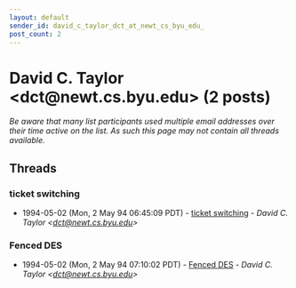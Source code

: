 ```yaml
---
layout: default
sender_id: david_c_taylor_dct_at_newt_cs_byu_edu_
post_count: 2
---
```


# David C. Taylor <dct<span>@</span>newt.cs.byu.edu> (2 posts)

_Be aware that many list participants used multiple email addresses over their time active on the list. As such this page may not contain all threads available._

## Threads

### ticket switching
+ 1994-05-02 (Mon, 2 May 94 06:45:09 PDT) - [ticket switching](/archive/1994/05/4b1e3a9e6786eed456cbd21fd0cd4238fdbb9b755754a593ad94303cf1e79151) - _David C. Taylor \<dct@newt.cs.byu.edu\>_

### Fenced DES
+ 1994-05-02 (Mon, 2 May 94 07:10:02 PDT) - [Fenced DES](/archive/1994/05/5704080901b8c6a9bf219a0cd31d04c5cd56e6eb9ebf32417bec4f1e9fab136c) - _David C. Taylor \<dct@newt.cs.byu.edu\>_

